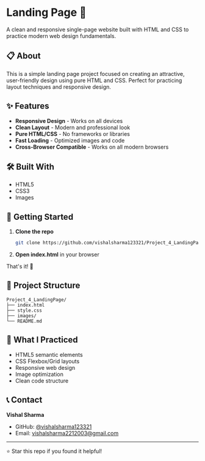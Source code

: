 # Landing Page 🚀

A clean and responsive single-page website built with HTML and CSS to practice modern web design fundamentals.

## 📋 About

This is a simple landing page project focused on creating an attractive, user-friendly design using pure HTML and CSS. Perfect for practicing layout techniques and responsive design.

## ✨ Features

- **Responsive Design** - Works on all devices
- **Clean Layout** - Modern and professional look
- **Pure HTML/CSS** - No frameworks or libraries
- **Fast Loading** - Optimized images and code
- **Cross-Browser Compatible** - Works on all modern browsers

## 🛠️ Built With

- HTML5
- CSS3
- Images

## 🚀 Getting Started

1. **Clone the repo**
   ```bash
   git clone https://github.com/vishalsharma123321/Project_4_LandingPage.git
   ```

2. **Open index.html** in your browser

That's it! 🎉

## 📁 Project Structure

```
Project_4_LandingPage/
├── index.html
├── style.css
├── images/
└── README.md
```

## 🎯 What I Practiced

- HTML5 semantic elements
- CSS Flexbox/Grid layouts
- Responsive web design
- Image optimization
- Clean code structure

## 📞 Contact

**Vishal Sharma**
- GitHub: [@vishalsharma123321](https://github.com/vishalsharma123321)
- Email: vishalsharma2212003@gmail.com

---

⭐ Star this repo if you found it helpful!
